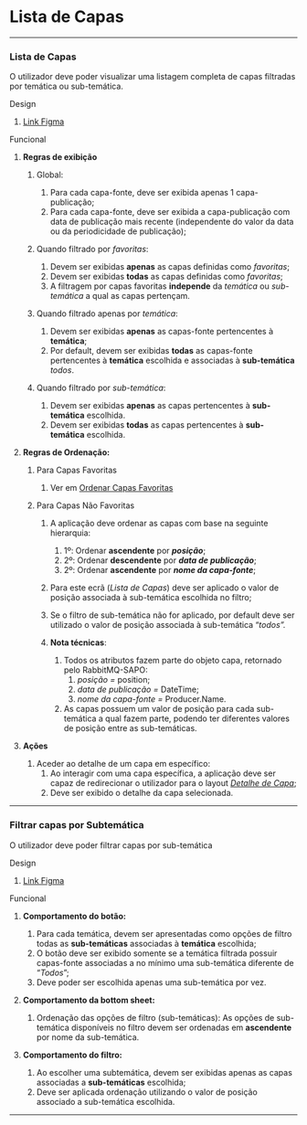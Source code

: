 # Lista de Capas

---

### **Lista de Capas**

O utilizador deve poder visualizar uma listagem completa de capas filtradas por temática ou sub-temática.

Design

1. [Link Figma](https://www.figma.com/design/jWFlJEYGhbSeCSDxLjKHTp/Sapo%E3%83%BB%5BHandoff%5D-Design-Visual?node-id=5171-15501&t=wAieDihblOGN662Q-0)  
   

Funcional

1. **Regras de exibição**  
   1. Global:  
      1. Para cada capa-fonte, deve ser exibida apenas 1 capa-publicação;  
      2. Para cada capa-fonte, deve ser exibida a capa-publicação com data de publicação mais recente (independente do valor da data ou da periodicidade de publicação);

   2. Quando filtrado por *favoritas*:  
      1. Devem ser exibidas **apenas** as capas definidas como *favoritas*;  
      2. Devem ser exibidas **todas** as capas definidas como *favoritas*;  
      3. A filtragem por capas favoritas **independe** da *temática* ou *sub-temática* a qual as capas pertençam.

   3. Quando filtrado apenas por *temática*:  
      1. Devem ser exibidas **apenas** as capas-fonte pertencentes à **temática**;  
      2. Por default, devem ser exibidas **todas** as capas-fonte pertencentes à **temática** escolhida e associadas à **sub-temática** *todos*.

   4. Quando filtrado por *sub-temática*:  
      1. Devem ser exibidas **apenas** as capas pertencentes à **sub-temática** escolhida.  
      2. Devem ser exibidas **todas** as capas pertencentes à **sub-temática** escolhida. 

2. **Regras de Ordenação:**   
   1. Para Capas Favoritas  
      1. Ver em [Ordenar Capas Favoritas](?tab=t.t5wzxs7yo65t#heading=h.ticsymrt3ylh)

   2. Para Capas Não Favoritas  
      1. A aplicação deve ordenar as capas com base na seguinte hierarquia:  
         1.  1º: Ordenar **ascendente** por ***posição***;  
         2. 2º: Ordenar **descendente** por ***data de publicação***;  
         3. 2º: Ordenar **ascendente** por ***nome da capa-fonte***;  
      2. Para este ecrã (*Lista de Capas*) deve ser aplicado o valor de posição associada à sub-temática escolhida no filtro;  
      3. Se o filtro de sub-temática não for aplicado, por default deve ser utilizado o valor de posição associada à sub-temática “*todos”.*

      4. **Nota técnicas**:   
         1. Todos os atributos fazem parte do objeto capa, retornado pelo RabbitMQ-SAPO:  
            1. *posição \=* position;  
            2. *data de publicação \=* DateTime;  
            3. *nome da capa-fonte \=* Producer.Name.  
         2. As capas possuem um valor de posição para cada sub-temática a qual fazem parte, podendo ter diferentes valores de posição entre as sub-temáticas. 

3. **Ações**  
   1. Aceder ao detalhe de um capa em específico:  
      1. Ao interagir com uma capa específica, a aplicação deve ser capaz de redirecionar o utilizador para o layout *[Detalhe de Capa](https://www.figma.com/design/jWFlJEYGhbSeCSDxLjKHTp/Sapo%E3%83%BB%5BHandoff%5D-Design-Visual?node-id=5084-13011&t=ENxt9u8Wb4Uvyghy-4)*;  
      2. Deve ser exibido o detalhe da capa selecionada.

---

### **Filtrar capas por Subtemática** 

O utilizador deve poder filtrar capas por sub-temática

Design

1. [Link Figma](https://www.figma.com/design/jWFlJEYGhbSeCSDxLjKHTp/Sapo%E3%83%BB%5BHandoff%5D-Design-Visual?node-id=5270-11508&t=vJJ2S42ilo0Nn0uz-4)  
   

Funcional

1. **Comportamento do botão:**  
   1. Para cada temática, devem ser apresentadas como opções de filtro todas as **sub-temáticas** associadas à **temática** escolhida;   
   2. O botão deve ser exibido somente se a temática filtrada possuir capas-fonte associadas a no mínimo uma sub-temática diferente de “*Todos*”;  
   3. Deve poder ser escolhida apenas uma sub-temática por vez.

2. **Comportamento da bottom sheet:**  
   1. Ordenação das opções de filtro (sub-temáticas): As opções de sub-temática disponíveis no filtro devem ser ordenadas em **ascendente** por nome da sub-temática.

   

3. **Comportamento do filtro:**  
   1. Ao escolher uma subtemática, devem ser exibidas apenas as capas associadas a **sub-temáticas** escolhida;  
   2. Deve ser aplicada ordenação utilizando o valor de posição associado a sub-temática escolhida.

---

